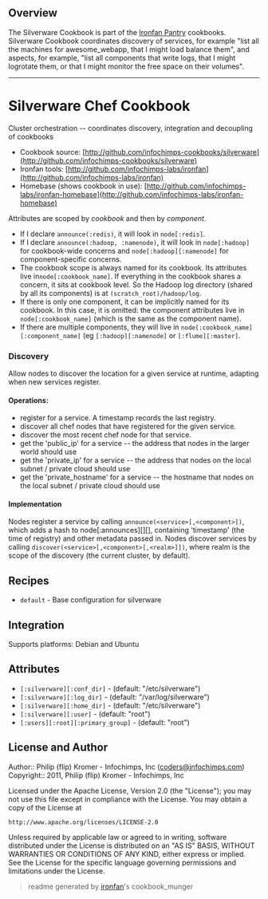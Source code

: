 ## Overview

The Silverware Cookbook is part of the [Ironfan Pantry](https://github.com/infochimps-labs/ironfan-pantry/) cookbooks. Silverware Cookbook coordinates discovery of services, for example "list all the machines for awesome_webapp, that I might load balance them", and aspects, for example, "list all components that write logs, that I might logrotate them, or that I might monitor the free space on their volumes". 

________________________________________________________________________
# Silverware Chef Cookbook

Cluster orchestration -- coordinates discovery, integration and decoupling of cookbooks

* Cookbook source:   [http://github.com/infochimps-cookbooks/silverware](http://github.com/infochimps-cookbooks/silverware)
* Ironfan tools: [http://github.com/infochimps-labs/ironfan](http://github.com/infochimps-labs/ironfan)
* Homebase (shows cookbook in use): [http://github.com/infochimps-labs/ironfan-homebase](http://github.com/infochimps-labs/ironfan-homebase)



Attributes are scoped by *cookbook* and then by *component*.

* If I declare `announce(:redis)`, it will look in `node[:redis]`.
* If I declare `announce(:hadoop, :namenode)`, it will look in `node[:hadoop]` for cookbook-wide concerns and `node[:hadoop][:namenode]` for component-specific concerns.
* The cookbook scope is always named for its cookbook. Its attributes live in`node[:cookbook_name]`. If everything in the cookbook shares a concern, it sits at cookbook level. So the Hadoop log directory (shared by all its components) is at `(scratch_root)/hadoop/log`.
* If there is only one component, it can be implicitly named for its cookbook. In this case, it is omitted: the component attributes live in `node[:cookbook_name]` (which is the same as the component name).
* If there are multiple components, they will live in `node[:cookbook_name][:component_name]` (eg `[:hadoop][:namenode]` or `[:flume][:master]`.

### Discovery

Allow nodes to discover the location for a given service at runtime, adapting when new services register.

#### Operations:

* register for a service. A timestamp records the last registry.
* discover all chef nodes that have registered for the given service.
* discover the most recent chef node for that service.
* get the 'public_ip' for a service -- the address that nodes in the larger world should use
* get the 'private_ip' for a service -- the address that nodes on the local subnet / private cloud should use
* get the 'private_hostname' for a service -- the hostname that nodes on the local subnet / private cloud should use

#### Implementation

Nodes register a service by calling `announce(<service>[,<component>])`, which adds a hash to node[:announces][<service>][<component>], containing 'timestamp' (the time of registry) and other metadata passed in. Nodes discover services by calling `discover(<service>[,<component>[,<realm>]])`, where realm is the scope of the discovery (the current cluster, by default).

## Recipes 

* `default`                  - Base configuration for silverware

## Integration

Supports platforms: Debian and Ubuntu



## Attributes

* `[:silverware][:conf_dir]`            -  (default: "/etc/silverware")
* `[:silverware][:log_dir]`             -  (default: "/var/log/silverware")
* `[:silverware][:home_dir]`            -  (default: "/etc/silverware")
* `[:silverware][:user]`                -  (default: "root")
* `[:users][:root][:primary_group]`     -  (default: "root")

## License and Author

Author::                Philip (flip) Kromer - Infochimps, Inc (<coders@infochimps.com>)
Copyright::             2011, Philip (flip) Kromer - Infochimps, Inc

Licensed under the Apache License, Version 2.0 (the "License");
you may not use this file except in compliance with the License.
You may obtain a copy of the License at

    http://www.apache.org/licenses/LICENSE-2.0

Unless required by applicable law or agreed to in writing, software
distributed under the License is distributed on an "AS IS" BASIS,
WITHOUT WARRANTIES OR CONDITIONS OF ANY KIND, either express or implied.
See the License for the specific language governing permissions and
limitations under the License.

> readme generated by [ironfan](http://github.com/infochimps-labs/ironfan)'s cookbook_munger
